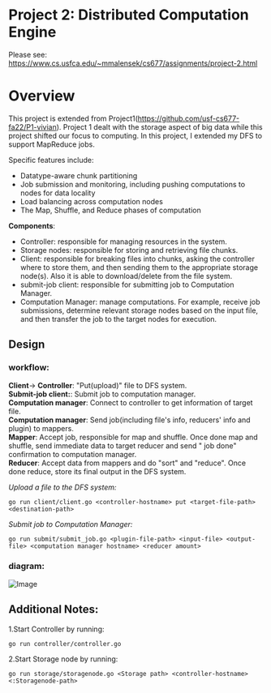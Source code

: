 # Project 2: Distributed Computation Engine

Please see: https://www.cs.usfca.edu/~mmalensek/cs677/assignments/project-2.html



# Overview
This project is extended from Project1(https://github.com/usf-cs677-fa22/P1-vivian). Project 1 dealt with the storage aspect of big data while  this project shifted our focus to computing. In this project, I extended my DFS to support MapReduce jobs.

Specific features include:
* Datatype-aware chunk partitioning
* Job submission and monitoring, including pushing computations to nodes for data locality
* Load balancing across computation nodes
* The Map, Shuffle, and Reduce phases of computation


**Components**:
 - Controller: responsible for managing resources in the system.
 - Storage nodes: responsible for storing and retrieving file chunks.
 - Client: responsible for breaking files into chunks, asking the controller where to store them, and then sending them to the appropriate storage node(s). Also it is able to download/delete from the file system.
 - submit-job client: responsible for submitting job to Computation Manager.
 - Computation Manager: manage computations. For example, receive job submissions, determine relevant storage nodes based on the input file, and then transfer the job to the target nodes for execution.


## Design

### workflow:

**Client**-> **Controller**: "Put(upload)" file to DFS system.\
**Submit-job client:**: Submit job to computation manager.\
**Computation manager**: Connect to controller to get information of target file.\
**Computation manager**: Send job(including file's info, reducers' info and plugin) to mappers.\
**Mapper**: Accept job, responsible for map and shuffle. Once done map and shuffle, send immediate data to target reducer and send " job done" confirmation to computation manager.\
**Reducer**: Accept data from mappers and do "sort" and "reduce". Once done reduce, store its final output in the DFS system.

*Upload a file to the DFS system:*
```
go run client/client.go <controller-hostname> put <target-file-path> <destination-path>
```

*Submit job to Computation Manager:*
```
go run submit/submit_job.go <plugin-file-path> <input-file> <output-file> <computation manager hostname> <reducer amount>
```



### diagram:
![Image](https://user-images.githubusercontent.com/86545567/201746764-9417c7c2-30fd-4e88-bb41-bbc67f312cd4.png)




## Additional Notes:
1.Start Controller by running:
```
go run controller/controller.go
```

2.Start Storage node by running:
```
go run storage/storagenode.go <Storage path> <controller-hostname> <:Storagenode-path>
```

